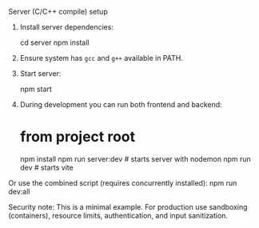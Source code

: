 Server (C/C++ compile) setup

1. Install server dependencies:

   cd server
   npm install

2. Ensure system has `gcc` and `g++` available in PATH.

3. Start server:

   npm start

4. During development you can run both frontend and backend:

   # from project root

   npm install
   npm run server:dev # starts server with nodemon
   npm run dev # starts vite

Or use the combined script (requires concurrently installed):
npm run dev:all

Security note: This is a minimal example. For production use sandboxing (containers), resource limits, authentication, and input sanitization.
